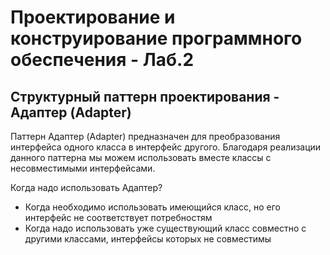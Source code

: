 # Проектирование и конструирование программного обеспечения - Лаб.2
## Структурный паттерн проектирования - Адаптер (Adapter)
Паттерн Адаптер (Adapter) предназначен для преобразования интерфейса одного класса в интерфейс другого. Благодаря реализации данного паттерна мы можем использовать вместе классы с несовместимыми интерфейсами.

Когда надо использовать Адаптер?
+ Когда необходимо использовать имеющийся класс, но его интерфейс не соответствует потребностям
+ Когда надо использовать уже существующий класс совместно с другими классами, интерфейсы которых не совместимы
